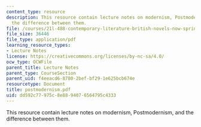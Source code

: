 ```yaml
---
content_type: resource
description: This resource contain lecture notes on modernism, Postmodernism, and
  the difference between them.
file: /courses/21l-488-contemporary-literature-british-novels-now-spring-2007/dd592c77975c8e8894076564795c4333_postmodernism.pdf
file_size: 36446
file_type: application/pdf
learning_resource_types:
- Lecture Notes
license: https://creativecommons.org/licenses/by-nc-sa/4.0/
ocw_type: OCWFile
parent_title: Lecture Notes
parent_type: CourseSection
parent_uid: f4eeacd6-8780-2bef-bf29-1e625bcb674e
resourcetype: Document
title: postmodernism.pdf
uid: dd592c77-975c-8e88-9407-6564795c4333
---
```

This resource contain lecture notes on modernism, Postmodernism, and the difference between them.